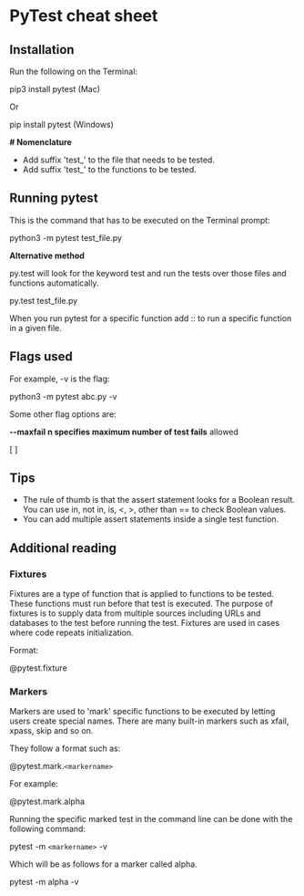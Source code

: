 # PyTest cheat sheet

## Installation

Run the following on the Terminal:

pip3 install pytest (Mac)

Or

pip install pytest (Windows)

**# Nomenclature**

* Add suffix 'test_' to the file that needs to be tested.
* Add suffix 'test_' to the functions to be tested.

## Running pytest

This is the command that has to be executed on the Terminal prompt:

python3 -m pytest test_file.py

**Alternative method**

py.test will look for the keyword test and run the tests over those files and functions automatically.

py.test test_file.py

When you run pytest for a specific function add     ::    to run a specific function in a given file.

## Flags used

For example, -v is the flag:

python3 -m pytest abc.py -v

Some other flag options are:

**--maxfail n specifies maximum number of test fails** allowed

[ ]

## Tips

* The rule of thumb is that the assert statement looks for a Boolean result. You can use in, not in, is, <, >, other than == to check Boolean values.
* You can add multiple assert statements inside a single test function.

## Additional reading

### Fixtures

Fixtures are a type of function that is applied to functions to be tested. These functions must run before that test is executed. The purpose of fixtures is to supply data from multiple sources including URLs and databases to the test before running the test. Fixtures are used in cases where code repeats initialization.

Format:

@pytest.fixture

### Markers

Markers are used to 'mark' specific functions to be executed by letting users create special names. There are many built-in markers such as xfail, xpass, skip and so on.

They follow a format such as:

@pytest.mark.`<markername>`

For example:

@pytest.mark.alpha

Running the specific marked test in the command line can be done with the following command:

pytest -m `<markername>` -v

Which will be as follows for a marker called alpha.

pytest -m alpha -v
